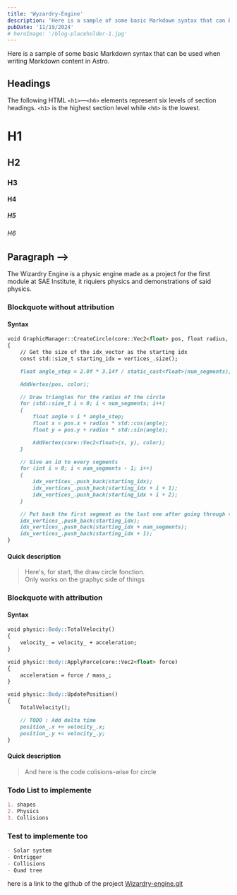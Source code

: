 ```yaml
---
title: 'Wyzardry-Engine'
description: 'Here is a sample of some basic Markdown syntax that can be used when writing Markdown content in Astro.'
pubDate: '11/19/2024'
# heroImage: '/blog-placeholder-1.jpg'
---
```


Here is a sample of some basic Markdown syntax that can be used when writing Markdown content in Astro.

## Headings

The following HTML `<h1>`—`<h6>` elements represent six levels of section headings. `<h1>` is the highest section level while `<h6>` is the lowest.

# H1

## H2

### H3

#### H4

##### H5

###### H6

## Paragraph -->

  The Wizardry Engine is a physic engine made as a project for the first module at SAE Institute, it riquiers physics and demonstrations of said physics.


<!-- ## Images

### Syntax

```markdown
![Alt text](./full/or/relative/path/of/image)
```

### Output

![blog placeholder](/blog-placeholder-about.jpg) -->

### Blockquote without attribution

#### Syntax

```markdown
void GraphicManager::CreateCircle(core::Vec2<float> pos, float radius, SDL_Color color)
{
	// Get the size of the idx_vector as the starting idx
	const std::size_t starting_idx = vertices_.size();

	float angle_step = 2.0f * 3.14f / static_cast<float>(num_segments);

	AddVertex(pos, color);

	// Draw triangles for the radius of the circle
	for (std::size_t i = 0; i < num_segments; i++)
	{
		float angle = i * angle_step;
		float x = pos.x + radius * std::cos(angle);
		float y = pos.y + radius * std::sin(angle);

		AddVertex(core::Vec2<float>(x, y), color);
	}

	// Give an id to every segments
	for (int i = 0; i < num_segments - 1; i++)
	{
		idx_vertices_.push_back(starting_idx);
		idx_vertices_.push_back(starting_idx + i + 1);
		idx_vertices_.push_back(starting_idx + i + 2);
	}

	// Put back the first segment as the last one after going through the whole vector
	idx_vertices_.push_back(starting_idx);
	idx_vertices_.push_back(starting_idx + num_segments);
	idx_vertices_.push_back(starting_idx + 1);
}
```

#### Quick description

> Here's, for start, the draw circle fonction.  
> Only works on the graphyc side of things

### Blockquote with attribution

#### Syntax

```markdown
void physic::Body::TotalVelocity()
{
	velocity_ = velocity_ + acceleration;
}

void physic::Body::ApplyForce(core::Vec2<float> force)
{
	acceleration = force / mass_;
}

void physic::Body::UpdatePosition()
{
	TotalVelocity();

	// TODO : Add delta time
	position_.x += velocity_.x;
	position_.y += velocity_.y;
}
```

#### Quick description

> And here is the code colisions-wise for circle

### Todo List to implemente

```markdown
1. shapes
2. Physics
3. Collisions
```

### Test to implemente too

```markdown
- Solar system
- Ontrigger
- Collisions
- Quad tree
```

<!-- ## Other Elements — abbr, sub, sup, kbd, mark

### Syntax

```markdown
<abbr title="Graphics Interchange Format">GIF</abbr> is a bitmap image format.

H<sub>2</sub>O

X<sup>n</sup> + Y<sup>n</sup> = Z<sup>n</sup>

Press <kbd>CTRL</kbd> + <kbd>ALT</kbd> + <kbd>Delete</kbd> to end the session.

Most <mark>salamanders</mark> are nocturnal, and hunt for insects, worms, and other small creatures.
``` -->

<!-- ### Output

<abbr title="Graphics Interchange Format">GIF</abbr> is a bitmap image format.

H<sub>2</sub>O

X<sup>n</sup> + Y<sup>n</sup> = Z<sup>n</sup>

Press <kbd>CTRL</kbd> + <kbd>ALT</kbd> + <kbd>Delete</kbd> to end the session.

Most <mark>salamanders</mark> are nocturnal, and hunt for insects, worms, and other small creatures. -->

here is a link to the github of the project [Wizardry-engine.git](https://github.com/Tornade-10/Wizardry-engine.git)